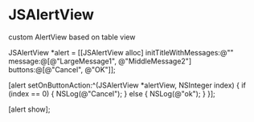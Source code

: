 # JSAlertView
 custom AlertView based on table view
 
 
 JSAlertView *alert = [[JSAlertView alloc] initTitleWithMessages:@"" message:@[@"LargeMessage1", @"MiddleMessage2"] buttons:@[@"Cancel", @"OK"]];
 
 [alert setOnButtonAction:^(JSAlertView *alertView, NSInteger index) {
    if (index == 0) {
      NSLog(@"Cancel");
    }
    else {
      NSLog(@"ok");
    }
 }];
 
 [alert show];
